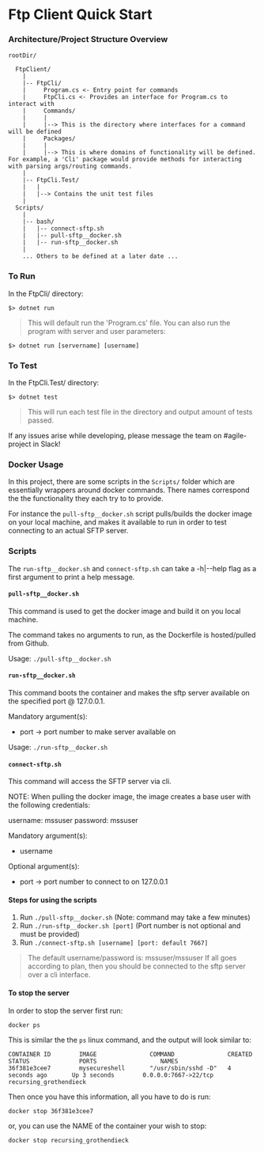 # Ftp Client Quick Start

### Architecture/Project Structure Overview

```
rootDir/
  
  FtpClient/
    |
    |-- FtpCli/
    |     Program.cs <- Entry point for commands
    |     FtpCli.cs <- Provides an interface for Program.cs to interact with
    |     Commands/
    |     |
    |     |--> This is the directory where interfaces for a command will be defined
    |     Packages/
    |     |
    |     |--> This is where domains of functionality will be defined. For example, a 'Cli' package would provide methods for interacting with parsing args/routing commands.
    |
    |-- FtpCli.Test/
    |   |
    |   |--> Contains the unit test files
    |
  Scripts/
    |
    |-- bash/
    |   |-- connect-sftp.sh
    |   |-- pull-sftp__docker.sh
    |   |-- run-sftp__docker.sh
    |
    ... Others to be defined at a later date ...
```

### To Run

In the FtpCli/ directory:

  `$> dotnet run`

> This will default run the 'Program.cs' file. You can also run the program with server and user parameters:

  `$> dotnet run [servername] [username]`

### To Test

In the FtpCli.Test/ directory:

  `$> dotnet test`

> This will run each test file in the directory and output amount of tests passed.

If any issues arise while developing, please message the team on #agile-project in Slack!

### Docker Usage

In this project, there are some scripts in the `Scripts/` folder which are essentially wrappers around docker commands. There names correspond the the functionality they each try to to provide.

For instance the `pull-sftp__docker.sh` script pulls/builds the docker image on your local machine, and makes it available to run in order to test connecting to an actual SFTP server.

### Scripts

The `run-sftp__docker.sh` and `connect-sftp.sh` can take a -h|--help flag as a first argument to print a help message.

#### `pull-sftp__docker.sh`

This command is used to get the docker image and build it on you local machine.

The command takes no arguments to run, as the Dockerfile is hosted/pulled from Github.

Usage: `./pull-sftp__docker.sh`

#### `run-sftp__docker.sh`

This command boots the container and makes the sftp server available on the specified port @ 127.0.0.1.

Mandatory argument(s):
* port -> port number to make server available on

Usage: `./run-sftp__docker.sh`

#### `connect-sftp.sh`

This command will access the SFTP server via cli.

NOTE: When pulling the docker image, the image creates a base user with the following credentials:

username: mssuser
password: mssuser

Mandatory argument(s):
* username

Optional argument(s):
* port -> port number to connect to on 127.0.0.1 


#### Steps for using the scripts

1. Run `./pull-sftp__docker.sh` (Note: command may take a few minutes)
2. Run `./run-sftp__docker.sh [port]` (Port number is not optional and must be provided)
3. Run `./connect-sftp.sh [username] [port: default 7667]` 
> The default username/password is: mssuser/mssuser
If all goes according to plan, then you should be connected to the sftp server over a cli interface.

#### To stop the server

In order to stop the server first run:

`docker ps`

This is similar the the `ps` linux command, and the output will look similar to:
```
CONTAINER ID        IMAGE               COMMAND               CREATED             STATUS              PORTS                  NAMES
36f381e3cee7        mysecureshell       "/usr/sbin/sshd -D"   4 seconds ago       Up 3 seconds        0.0.0.0:7667->22/tcp   recursing_grothendieck
```

Then once you have this information, all you have to do is run:

`docker stop 36f381e3cee7`

or, you can use the NAME of the container your wish to stop:

`docker stop recursing_grothendieck`


